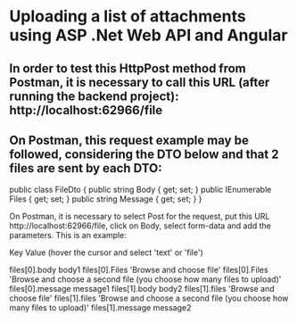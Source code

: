 # Uploading a list of attachments using ASP .Net Web API and Angular

## In order to test this HttpPost method from Postman, it is necessary to call this URL (after running the backend project): http://localhost:62966/file

## On Postman, this request example may be followed, considering the DTO below and that 2 files are sent by each DTO:

public class FileDto
{
	public string Body { get; set; }
	public IEnumerable<IFormFile> Files { get; set; }
	public string Message { get; set; }
} 

On Postman, it is necessary to select Post for the request, put this URL http://localhost:62966/file, click on Body, select form-data and add the parameters.
This is an example:

Key 												Value
(hover the cursor and select 'text' or 'file')

files[0].body										body1
files[0].Files										'Browse and choose file'
files[0].Files										'Browse and choose a second file (you choose how many files to upload)'
files[0].message									message1
files[1].body										body2
files[1].files										'Browse and choose file'
files[1].files										'Browse and choose a second file (you choose how many files to upload)'
files[1].message									message2


